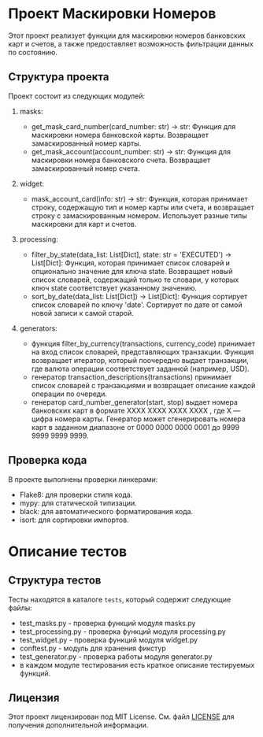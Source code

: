 # Проект Маскировки Номеров

Этот проект реализует функции для маскировки номеров банковских карт и 
счетов, а также предоставляет возможность фильтрации данных по состоянию.
## Структура проекта

Проект состоит из следующих модулей:

1. masks: 
   - get_mask_card_number(card_number: str) -> str: Функция для маскировки номера банковской карты. 
Возвращает замаскированный номер карты.
   - get_mask_account(account_number: str) -> str: Функция для маскировки номера банковского счета. 
Возвращает замаскированный номер счета.

2. widget:
   - mask_account_card(info: str) -> str: Функция, которая принимает строку,
содержащую тип и номер карты или счета, и возвращает строку с замаскированным номером. 
Использует разные типы маскировки для карт и счетов.

3. processing:
   - filter_by_state(data_list: List[Dict], state: str = 'EXECUTED') -> List[Dict]: Функция, которая принимает список словарей и
опционально значение для ключа state. Возвращает новый список словарей, содержащий только те словари,
у которых ключ state соответствует указанному значению.
   - sort_by_date(data_list: List[Dict]) -> List[Dict]: Функция сортирует список словарей по ключу 'date'. 
Сортирует по дате от самой новой записи к самой старой.

4. generators:
   - функция filter_by_currency(transactions, currency_code) принимает на вход список словарей, представляющих транзакции.
Функция возвращает итератор, который поочередно выдает транзакции, где валюта операции соответствует заданной (например, USD).
   - генератор transaction_descriptions(transactions) принимает список словарей с транзакциями и возвращает описание каждой операции по очереди.
   - генератор card_number_generator(start, stop) выдает номера банковских карт в формате XXXX XXXX XXXX XXXX , 
где X — цифра номера карты. Генератор может сгенерировать номера карт в заданном диапазоне от 0000 0000 0000 0001 до 9999 9999 9999 9999.
## Проверка кода

В проекте выполнены проверки линкерами:
- Flake8: для проверки стиля кода.
- mypy: для статической типизации.
- black: для автоматического форматирования кода.
- isort: для сортировки импортов.

# Описание тестов

## Структура тестов

Тесты находятся в каталоге `tests`, который содержит следующие файлы:

- test_masks.py - проверка функций модуля masks.py
- test_processing.py - проверка функций модуля processing.py
- test_widget.py - проверка функций модуля widget.py
- conftest.py - модуль для хранения фикстур
- test_generator.py - проверка работы модуля generator.py
- в каждом модуле тестирования есть краткое описание тестируемых функций.

## Лицензия

Этот проект лицензирован под MIT License. См. файл [LICENSE](LICENSE) для получения дополнительной информации.